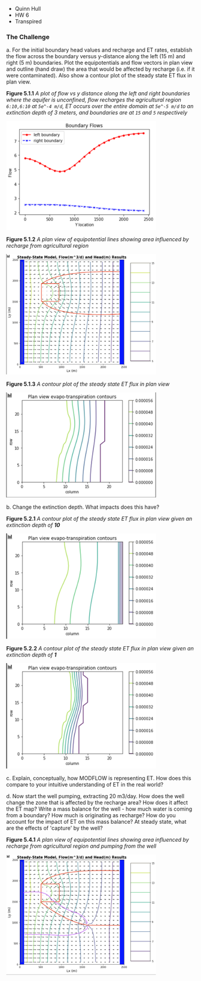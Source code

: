* Quinn Hull
* HW 6
* Transpired

### The Challenge
a. For the initial boundary head values and recharge and ET rates, establish the flow across the boundary versus y-distance along the left (15 m) and right (5 m) boundaries.  Plot the equipotentials and flow vectors in plan view and outline (hand draw) the area that would be affected by recharge (i.e. if it were contaminated).  Also show a contour plot of the steady state ET flux in plan view. 

**Figure 5.1.1** *A plot of flow vs y distance along the left and right boundaries where the aquifer is unconfined, flow recharges the agricultural region `6:10,6:10` at `5e^-4 m/d`, ET occurs over the entire domain at `5e^-5 m/d` to an extinction depth of 3 meters, and boundaries are at `15` and `5` respectively*

<img src="assets/5.1.1.png" width="400" />

**Figure 5.1.2** *A plan view of equipotential lines showing area influenced by recharge from agricultural region*

<img src="assets/5.1.2.png" width="400" />

**Figure 5.1.3** *A contour plot of the steady state ET flux in plan view*

<img src="assets/5.1.3.png" width="400" />

b. Change the extinction depth.  What impacts does this have? 

**Figure 5.2.1** *A contour plot of the steady state ET flux in plan view given an extinction depth of **10***

<img src="assets/5.2.1.png" width="400" />

**Figure 5.2.2** *A contour plot of the steady state ET flux in plan view given an extinction depth of **1***

<img src="assets/5.2.2.png" width="400" />

c. Explain, conceptually, how MODFLOW is representing ET.  How does this compare to your intuitive understanding of ET in the real world?

d. Now start the well pumping, extracting 20 m3/day.  How does the well change the zone that is affected by the recharge area?  How does it affect the ET map?  Write a mass balance for the well - how much water is coming from a boundary?  How much is originating as recharge?  How do you account for the impact of ET on this mass balance?  At steady state, what are the effects of 'capture' by the well?

**Figure 5.4.1** *A plan view of equipotential lines showing area influenced by recharge from agricultural region and pumping from the well*

<img src="assets/5.4.1.png" width="400" />